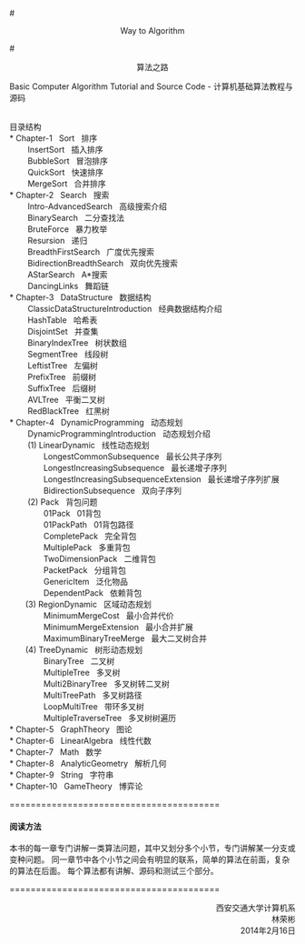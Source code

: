 #<p align="center">Way to Algorithm</p>
#<p align="center">算法之路</p>

<p>Basic Computer Algorithm Tutorial and Source Code - 计算机基础算法教程与源码</p>
</br>
目录结构</br>
* Chapter-1 &nbsp; Sort &nbsp; 排序</br>
&emsp;&emsp; InsertSort &nbsp; 插入排序</br>
&emsp;&emsp; BubbleSort &nbsp; 冒泡排序</br>
&emsp;&emsp; QuickSort &nbsp; 快速排序</br>
&emsp;&emsp; MergeSort &nbsp; 合并排序</br>
* Chapter-2 &nbsp; Search &nbsp; 搜索</br>
&emsp;&emsp; Intro-AdvancedSearch &nbsp; 高级搜索介绍</br>
&emsp;&emsp; BinarySearch &nbsp; 二分查找法</br>
&emsp;&emsp; BruteForce &nbsp; 暴力枚举</br>
&emsp;&emsp; Resursion &nbsp; 递归</br>
&emsp;&emsp; BreadthFirstSearch &nbsp; 广度优先搜索</br>
&emsp;&emsp; BidirectionBreadthSearch &nbsp; 双向优先搜索</br>
&emsp;&emsp; AStarSearch &nbsp; A*搜索</br>
&emsp;&emsp; DancingLinks &nbsp; 舞蹈链</br>
* Chapter-3 &nbsp; DataStructure &nbsp; 数据结构</br>
&emsp;&emsp; ClassicDataStructureIntroduction &nbsp; 经典数据结构介绍</br>
&emsp;&emsp; HashTable &nbsp; 哈希表</br>
&emsp;&emsp; DisjointSet &nbsp; 并查集</br>
&emsp;&emsp; BinaryIndexTree &nbsp; 树状数组</br>
&emsp;&emsp; SegmentTree &nbsp; 线段树</br>
&emsp;&emsp; LeftistTree &nbsp; 左偏树</br>
&emsp;&emsp; PrefixTree &nbsp; 前缀树</br>
&emsp;&emsp; SuffixTree &nbsp; 后缀树</br>
&emsp;&emsp; AVLTree &nbsp; 平衡二叉树</br>
&emsp;&emsp; RedBlackTree &nbsp; 红黑树</br>
* Chapter-4 &nbsp; DynamicProgramming &nbsp; 动态规划</br>
&emsp;&emsp; DynamicProgrammingIntroduction &nbsp; 动态规划介绍</br>
&emsp;&emsp; (1) LinearDynamic &nbsp; 线性动态规划</br>
&emsp;&emsp;&emsp;&emsp; LongestCommonSubsequence &nbsp; 最长公共子序列</br>
&emsp;&emsp;&emsp;&emsp; LongestIncreasingSubsequence &nbsp; 最长递增子序列</br>
&emsp;&emsp;&emsp;&emsp; LongestIncreasingSubsequenceExtension &nbsp; 最长递增子序列扩展</br>
&emsp;&emsp;&emsp;&emsp; BidirectionSubsequence &nbsp; 双向子序列</br>
&emsp;&emsp; (2) Pack &nbsp; 背包问题</br>
&emsp;&emsp;&emsp;&emsp; 01Pack &nbsp; 01背包</br>
&emsp;&emsp;&emsp;&emsp; 01PackPath &nbsp; 01背包路径</br>
&emsp;&emsp;&emsp;&emsp; CompletePack &nbsp; 完全背包</br>
&emsp;&emsp;&emsp;&emsp; MultiplePack &nbsp; 多重背包</br>
&emsp;&emsp;&emsp;&emsp; TwoDimensionPack &nbsp; 二维背包</br>
&emsp;&emsp;&emsp;&emsp; PacketPack &nbsp; 分组背包</br>
&emsp;&emsp;&emsp;&emsp; GenericItem &nbsp; 泛化物品</br>
&emsp;&emsp;&emsp;&emsp; DependentPack &nbsp; 依赖背包</br>
&emsp;&emsp;(3) RegionDynamic &nbsp; 区域动态规划</br>
&emsp;&emsp;&emsp;&emsp; MinimumMergeCost &nbsp; 最小合并代价</br>
&emsp;&emsp;&emsp;&emsp; MinimumMergeExtension &nbsp; 最小合并扩展</br>
&emsp;&emsp;&emsp;&emsp; MaximumBinaryTreeMerge &nbsp; 最大二叉树合并</br>
&emsp;&emsp;(4) TreeDynamic &nbsp; 树形动态规划</br>
&emsp;&emsp;&emsp;&emsp; BinaryTree &nbsp; 二叉树</br>
&emsp;&emsp;&emsp;&emsp; MultipleTree &nbsp; 多叉树</br>
&emsp;&emsp;&emsp;&emsp; Multi2BinaryTree &nbsp; 多叉树转二叉树</br>
&emsp;&emsp;&emsp;&emsp; MultiTreePath &nbsp; 多叉树路径</br>
&emsp;&emsp;&emsp;&emsp; LoopMultiTree &nbsp; 带环多叉树</br>
&emsp;&emsp;&emsp;&emsp; MultipleTraverseTree &nbsp; 多叉树树遍历</br>
* Chapter-5 &nbsp; GraphTheory &nbsp; 图论</br>
* Chapter-6 &nbsp; LinearAlgebra &nbsp; 线性代数</br>
* Chapter-7 &nbsp; Math &nbsp; 数学</br>
* Chapter-8 &nbsp; AnalyticGeometry &nbsp; 解析几何</br>
* Chapter-9 &nbsp; String &nbsp; 字符串</br>
* Chapter-10 &nbsp; GameTheory &nbsp; 博弈论</br>


========================================
#### 阅读方法
本书的每一章专门讲解一类算法问题，其中又划分多个小节，专门讲解某一分支或变种问题。
同一章节中各个小节之间会有明显的联系，简单的算法在前面，复杂的算法在后面。
每个算法都有讲解、源码和测试三个部分。


========================================
<p align="right">
西安交通大学计算机系</br>
林荣彬</br>
2014年2月16日
</p>
